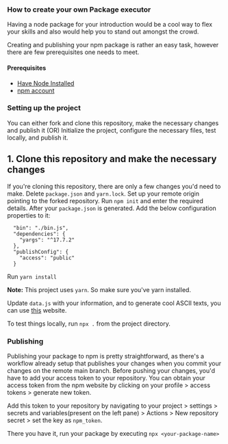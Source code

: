 ### How to create your own Package executor

Having a node package for your introduction would be a cool way to flex your skills and also would help you to stand out amongst the crowd.

Creating and publishing your npm package is rather an easy task, however there are few prerequisites one needs to meet.

#### Prerequisites

- [Have Node Installed](https://nodejs.org/en/download)
- [npm account](https://npmjs.com)

### Setting up the project

You can either fork and clone this repository, make the necessary changes and publish it
(OR)
Initialize the project, configure the necessary files, test locally, and publish it.

## 1. Clone this repository and make the necessary changes

If you're cloning this repository, there are only a few changes you'd need to make.
Delete `package.json` and `yarn.lock`.
Set up your remote origin pointing to the forked repository.
Run `npm init` and enter the required details.
After your `package.json` is generated. Add the below configuration properties to it:

```
  "bin": "./bin.js",
  "dependencies": {
    "yargs": "^17.7.2"
  },
  "publishConfig": {
    "access": "public"
  }
```

Run `yarn install`

<b>Note:</b> This project uses `yarn`. So make sure you've yarn installed.

Update `data.js` with your information, and to generate cool ASCII texts, you can use [this](https://fsymbols.com/generators/carty/) website.

To test things locally, run `npx .` from the project directory.

### Publishing

Publishing your package to npm is pretty straightforward, as there's a workflow already setup that publishes your changes when you commit your changes on the remote main branch.
Before pushing your changes, you'd have to add your access token to your repository.
You can obtain your access token from the npm website by clicking on your profile > access tokens > generate new token.

Add this token to your repository by navigating to your project > settings > secrets and variables(present on the left pane) > Actions > New repository secret > set the key as `npm_token`.

There you have it, run your package by executing `npx <your-package-name>`

